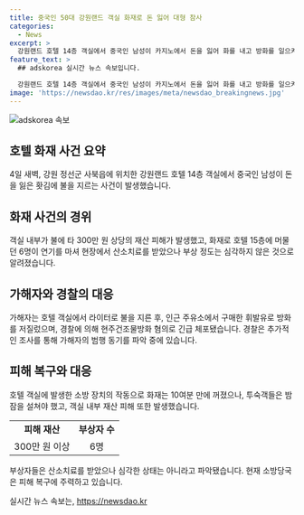 ```yaml
---
title: 중국인 50대 강원랜드 객실 화재로 돈 잃어 대형 참사
categories:
  - News
excerpt: >
  강원랜드 호텔 14층 객실에서 중국인 남성이 카지노에서 돈을 잃어 화를 내고 방화를 일으켜 6명이 연기를 마셨지만 부상 정도는 가볍다. 휘발유를 구매한 후 라이터로 불을 낸 산소치료를 받은 사람들은 방화 사건이 발생, 300만 원 상당의 재산 피해가 발생했다. - 사진 제공: 정선소방서
feature_text: >
  ## adskorea 실시간 뉴스 속보입니다.

  강원랜드 호텔 14층 객실에서 중국인 남성이 카지노에서 돈을 잃어 화를 내고 방화를 일으켜 6명이 연기를 마셨지만 부상 정도는 가볍다. 휘발유를 구매한 후 라이터로 불을 낸 산소치료를 받은 사람들은 방화 사건이 발생, 300만 원 상당의 재산 피해가 발생했다. - 사진 제공: 정선소방서
image: 'https://newsdao.kr/res/images/meta/newsdao_breakingnews.jpg'
---
```


<p><img src="https://newsdao.kr/res/images/meta/newsdao_breakingnews.jpg" alt="adskorea 속보" /></p>

<h2 data-ke-size="size26">호텔 화재 사건 요약</h2>

<p data-ke-size="size16">4일 새벽, 강원 정선군 사북읍에 위치한 강원랜드 호텔 14층 객실에서 중국인 남성이 돈을 잃은 홧김에 불을 지르는 사건이 발생했습니다.</p>

<h2 data-ke-size="size24">화재 사건의 경위</h2>

<p data-ke-size="size16">객실 내부가 불에 타 300만 원 상당의 재산 피해가 발생했고, 화재로 호텔 15층에 머물던 6명이 연기를 마셔 현장에서 산소치료를 받았으나 부상 정도는 심각하지 않은 것으로 알려졌습니다.</p>

<h2 data-ke-size="size24">가해자와 경찰의 대응</h2>

<p data-ke-size="size16">가해자는 호텔 객실에서 라이터로 불을 지른 후, 인근 주유소에서 구매한 휘발유로 방화를 저질렀으며, 경찰에 의해 현주건조물방화 혐의로 긴급 체포됐습니다. 경찰은 추가적인 조사를 통해 가해자의 범행 동기를 파악 중에 있습니다.</p>

<h2 data-ke-size="size24">피해 복구와 대응</h2>

<p data-ke-size="size16">호텔 객실에 발생한 소방 장치의 작동으로 화재는 10여분 만에 꺼졌으나, 투숙객들은 밤잠을 설쳐야 했고, 객실 내부 재산 피해 또한 발생했습니다.</p>

<table>
    <tbody>
        <tr>
            <td style="text-align: center; height: 17px;"><b>피해 재산</b></td>
            <td style="text-align: center; height: 17px;"><b>부상자 수</b></td>
        </tr>
        <tr>
            <td style="text-align: center;">300만 원 이상</td>
            <td style="text-align: center;">6명</td>
        </tr>
    </tbody>
</table>

<p data-ke-size="size16">부상자들은 산소치료를 받았으나 심각한 상태는 아니라고 파악됐습니다. 현재 소방당국은 피해 복구에 주력하고 있습니다.</p>
실시간 뉴스 속보는, <a href="https://newsdao.kr" rel="dofollow">https://newsdao.kr</a>


